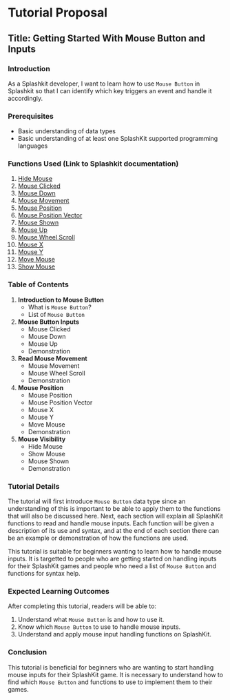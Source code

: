 # Tutorial Proposal

## Title: Getting Started With Mouse Button and Inputs

### Introduction

As a Splashkit developer, I want to learn how to use `Mouse Button` in Splashkit so that I can
identify which key triggers an event and handle it accordingly.

### Prerequisites

- Basic understanding of data types
- Basic understanding of at least one SplashKit supported programming languages

### Functions Used (Link to Splashkit documentation)

1. [Hide Mouse](https://splashkit.io/api/input/#hide-mouse)
1. [Mouse Clicked](https://splashkit.io/api/input/#mouse-clicked)
1. [Mouse Down](https://splashkit.io/api/input/#mouse-down)
1. [Mouse Movement](https://splashkit.io/api/input/#mouse-movement)
1. [Mouse Position](https://splashkit.io/api/input/#mouse-position)
1. [Mouse Position Vector](https://splashkit.io/api/input/#mouse-position-vector)
1. [Mouse Shown](https://splashkit.io/api/input/#mouse-shown)
1. [Mouse Up](https://splashkit.io/api/input/#mouse-up)
1. [Mouse Wheel Scroll](https://splashkit.io/api/input/#mouse-wheel-scroll)
1. [Mouse X](https://splashkit.io/api/input/#mouse-x)
1. [Mouse Y](https://splashkit.io/api/input/#mouse-y)
1. [Move Mouse](https://splashkit.io/api/input/#group-move-mouse)
1. [Show Mouse](https://splashkit.io/api/input/#group-show-mouse)

### Table of Contents

1. **Introduction to Mouse Button**
   - What is `Mouse Button`?
   - List of `Mouse Button`
1. **Mouse Button Inputs**
   - Mouse Clicked
   - Mouse Down
   - Mouse Up
   - Demonstration
1. **Read Mouse Movement**
   - Mouse Movement
   - Mouse Wheel Scroll
   - Demonstration
1. **Mouse Position**
   - Mouse Position
   - Mouse Position Vector
   - Mouse X
   - Mouse Y
   - Move Mouse
   - Demonstration
1. **Mouse Visibility**
   - Hide Mouse
   - Show Mouse
   - Mouse Shown
   - Demonstration

### Tutorial Details

The tutorial will first introduce `Mouse Button` data type since an understanding of this is
important to be able to apply them to the functions that will also be discussed here. Next, each
section will explain all SplashKit functions to read and handle mouse inputs. Each function will be
given a description of its use and syntax, and at the end of each section there can be an example or
demonstration of how the functions are used.

This tutorial is suitable for beginners wanting to learn how to handle mouse inputs. It is targetted
to people who are getting started on handling inputs for their SplashKit games and people who need a
list of `Mouse Button` and functions for syntax help.

### Expected Learning Outcomes

After completing this tutorial, readers will be able to:

1. Understand what `Mouse Button` is and how to use it.
1. Know which `Mouse Button` to use to handle mouse inputs.
1. Understand and apply mouse input handling functions on SplashKit.

### Conclusion

This tutorial is beneficial for beginners who are wanting to start handling mouse inputs for their
SplashKit game. It is necessary to understand how to find which `Mouse Button` and functions to use
to implement them to their games.
